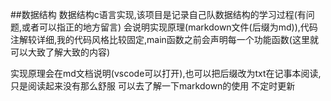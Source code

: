 ##数据结构
数据结构c语言实现,该项目是记录自己队数据结构的学习过程(有问题,或者可以指正的地方留言)
会说明实现原理(markdown文件(后缀为md)),代码注解较详细,我的代码风格比较固定,main函数之前会声明每一个功能函数(这里就可以大致了解大致的内容)

实现原理会在md文档说明(vscode可以打开),也可以把后缀改为txt在记事本阅读,只是阅读起来没有那么舒服
可以去了解一下markdown的使用
不定时更新
